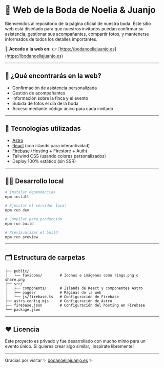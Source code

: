 # 💍 Web de la Boda de Noelia & Juanjo

Bienvenidos al repositorio de la página oficial de nuestra boda. Este sitio web está diseñado para que nuestros invitados puedan confirmar su asistencia, gestionar sus acompañantes, compartir fotos, y mantenerse informados de todos los detalles importantes.

🔗 **Accede a la web en:**
👉 [https://bodanoeliajuanjo.es](https://bodanoeliajuanjo.es)

---

## 📸 ¿Qué encontrarás en la web?

* Confirmación de asistencia personalizada
* Gestión de acompañantes
* Información sobre la finca y el evento
* Subida de fotos el día de la boda
* Acceso mediante código único para cada invitado

---

## 🚀 Tecnologías utilizadas

* [Astro](https://astro.build/)
* [React](https://reactjs.org/) (con islands para interactividad)
* [Firebase](https://firebase.google.com/) (Hosting + Firestore + Auth)
* Tailwind CSS (usando colores personalizados)
* Deploy 100% estático (sin SSR)

---

## 🧑‍💻 Desarrollo local

```bash
# Instalar dependencias
npm install

# Ejecutar el servidor local
npm run dev

# Compilar para producción
npm run build

# Previsualizar el build
npm run preview
```

---

## 🗂 Estructura de carpetas

```
├── public/
│   └── favicons/        # Iconos e imágenes como rings.png o share.png
├── src/
│   ├── components/      # Islands de React y componentes Astro
│   ├── pages/           # Páginas de la web
│   └── js/firebase.ts   # Configuración de Firebase
├── astro.config.mjs     # Configuración de Astro
├── firebase.json        # Configuración del hosting en Firebase
└── package.json
```

---

## ❤️ Licencia

Este proyecto es privado y fue desarrollado con mucho mimo para un evento único. Si quieres crear algo similar, ¡inspírate libremente!

---

Gracias por visitar
✨ [bodanoeliajuanjo.es](https://bodanoeliajuanjo.es) ✨
